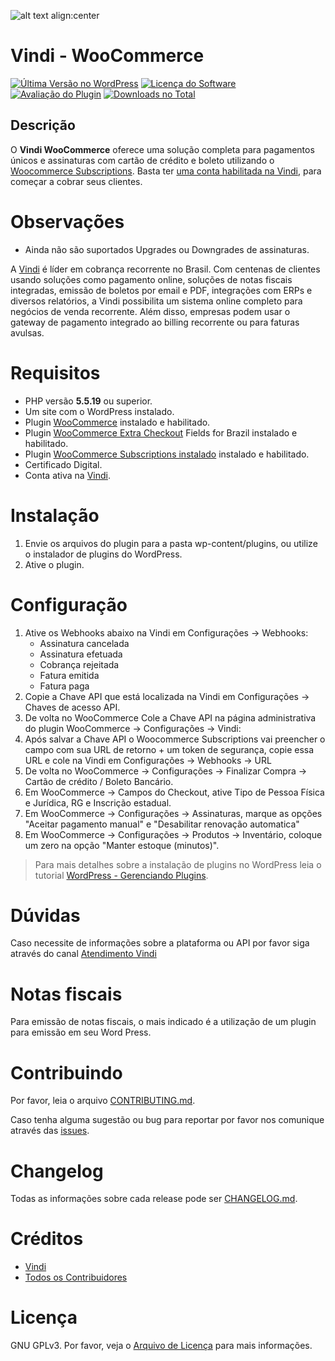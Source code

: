![alt text align:center](https://vindi-blog.s3.amazonaws.com/wp-content/uploads/2017/10/logo-vindi-1.png "Vindi") 

# Vindi - WooCommerce

[![Última Versão no WordPress][ico-version]][link-version]
[![Licença do Software][ico-license]](license.txt)
[![Avaliação do Plugin][ico-rates]][link-rates]
[![Downloads no Total][ico-downloads]][link-downloads]

## Descrição
O **Vindi WooCommerce** oferece uma solução completa para pagamentos únicos e assinaturas com cartão de crédito e boleto utilizando o [Woocommerce Subscriptions](https://www.woothemes.com/products/woocommerce-subscriptions/). Basta ter [uma conta habilitada na Vindi](https://app.vindi.com.br/prospects/new), para começar a cobrar seus clientes.

# Observações
- Ainda não são suportados Upgrades ou Downgrades de assinaturas.

A [Vindi](http://www.vindi.com.br/) é líder em cobrança recorrente no Brasil. Com centenas de clientes usando soluções como pagamento online, soluções de notas fiscais integradas, emissão de boletos por email e PDF, integrações com ERPs e diversos relatórios, a Vindi possibilita um sistema online completo para negócios de venda recorrente. Além disso, empresas podem usar o gateway de pagamento integrado ao billing recorrente ou para faturas avulsas.

# Requisitos
- PHP versão **5.5.19** ou superior.
- Um site com o WordPress instalado.
- Plugin [WooCommerce](https://wordpress.org/plugins/woocommerce/ "Plugin WooCommerce") instalado e habilitado.
- Plugin [WooCommerce Extra Checkout](https://wordpress.org/plugins/woocommerce-extra-checkout-fields-for-brazil/ "WooCommerce Extra Checkout") Fields for Brazil instalado e habilitado.
- Plugin [WooCommerce Subscriptions instalado](https://www.woothemes.com/products/woocommerce-subscriptions/ "WooCommerce Subscriptions") instalado e habilitado.
- Certificado Digital.
- Conta ativa na [Vindi](https://www.vindi.com.br "Vindi").

# Instalação
1. Envie os arquivos do plugin para a pasta wp-content/plugins, ou utilize o instalador de plugins do WordPress.
1. Ative o plugin.

# Configuração
1. Ative os Webhooks abaixo na Vindi em Configurações -> Webhooks:
    - Assinatura cancelada
    - Assinatura efetuada
    - Cobrança rejeitada
    - Fatura emitida
    - Fatura paga
1. Copie a Chave API que está localizada na Vindi em Configurações -> Chaves de acesso API.
1. De volta no WooCommerce Cole a Chave API na página administrativa do plugin WooCommerce -> Configurações -> Vindi:
1. Após salvar a Chave API o Woocommerce Subscriptions vai preencher o campo com sua URL de retorno + um token de segurança, copie essa URL e cole na Vindi em Configurações -> Webhooks -> URL
1. De volta no WooCommerce -> Configurações -> Finalizar Compra -> Cartão de crédito / Boleto Bancário.
1. Em WooCommerce -> Campos do Checkout, ative Tipo de Pessoa Física e Jurídica, RG e Inscrição estadual.
1. Em WooCommerce -> Configurações -> Assinaturas, marque as opções "Aceitar pagamento manual" e "Desabilitar renovação automatica"
1. Em WooCommerce -> Configurações -> Produtos -> Inventário, coloque um zero na opção "Manter estoque (minutos)".

>Para mais detalhes sobre a instalação de plugins no WordPress leia o tutorial [WordPress - Gerenciando Plugins](http://codex.wordpress.org/pt-br:Gerenciando_Plugins#Instalando_Plugins).

# Dúvidas
Caso necessite de informações sobre a plataforma ou API por favor siga através do canal [Atendimento Vindi](http://atendimento.vindi.com.br/hc/pt-br)

# Notas fiscais
Para emissão de notas fiscais, o mais indicado é a utilização de um plugin para emissão em seu Word Press.

# Contribuindo
Por favor, leia o arquivo [CONTRIBUTING.md](CONTRIBUTING.md).

Caso tenha alguma sugestão ou bug para reportar por favor nos comunique através das [issues](./issues).

# Changelog
Todas as informações sobre cada release pode ser  [CHANGELOG.md](CHANGELOG.md).

# Créditos
- [Vindi](https://github.com/vindi)
- [Todos os Contribuidores](https://github.com/vindi/vindi-woocommerce-subscriptions/contributors)

# Licença
GNU GPLv3. Por favor, veja o [Arquivo de Licença](LICENSE) para mais informações.

[ico-version]: https://img.shields.io/wordpress/plugin/v/vindi-woocommerce-subscriptions.svg?style=flat-square
[ico-license]: https://img.shields.io/badge/license-GPLv3-brightgreen.svg?style=flat-square
[ico-rates]: https://img.shields.io/wordpress/plugin/r/vindi-woocommerce-subscriptions.svg?style=flat-square
[ico-downloads]: https://img.shields.io/wordpress/plugin/dt/vindi-woocommerce-subscriptions.svg?style=flat-square
[link-version]: https://wordpress.org/plugins/vindi-woocommerce-subscriptions/
[link-rates]: https://wordpress.org/support/view/plugin-reviews/vindi-woocommerce-subscriptions
[link-downloads]: https://wordpress.org/plugins/vindi-woocommerce-subscriptions/stats/

